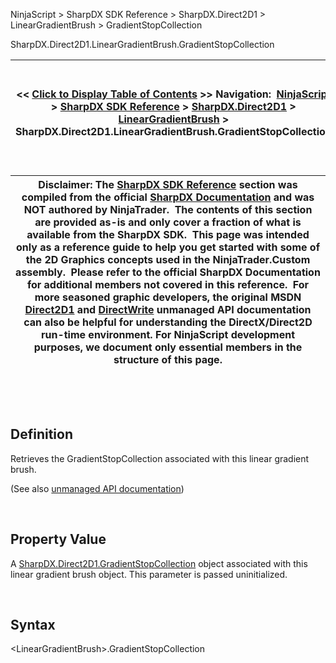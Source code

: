 ﻿


NinjaScript \> SharpDX SDK Reference \> SharpDX.Direct2D1 \> LinearGradientBrush \> GradientStopCollection






















SharpDX.Direct2D1\.LinearGradientBrush.GradientStopCollection







| \<\< [Click to Display Table of Contents](sharpdx_direct2d1_lineargradientbrush_gradientstopcollection.md) \>\> **Navigation:**     [NinjaScript](ninjascript.md) \> [SharpDX SDK Reference](sharpdx_sdk_reference.md) \> [SharpDX.Direct2D1](sharpdx_direct2d1.md) \> [LinearGradientBrush](sharpdx_direct2d1_lineargradientbrush.md) \> SharpDX.Direct2D1\.LinearGradientBrush.GradientStopCollection | [Previous page](sharpdx_direct2d1_lineargradientbrush_endpoint.md) [Return to chapter overview](sharpdx_direct2d1_lineargradientbrush.md) [Next page](sharpdx_direct2d1_lineargradientbrush_startpoint.md) |
| --- | --- |













| Disclaimer: The [SharpDX SDK Reference](sharpdx_sdk_reference.md) section was compiled from the official [SharpDX Documentation](http://sharpdx.org/) and was NOT authored by NinjaTrader.  The contents of this section are provided as\-is and only cover a fraction of what is available from the SharpDX SDK.  This page was intended only as a reference guide to help you get started with some of the 2D Graphics concepts used in the NinjaTrader.Custom assembly.  Please refer to the official SharpDX Documentation for additional members not covered in this reference.  For more seasoned graphic developers, the original MSDN [Direct2D1](https://msdn.microsoft.com/en-us/library/windows/desktop/dd370990.aspx) and [DirectWrite](https://msdn.microsoft.com/en-us/library/windows/desktop/dd368038.aspx) unmanaged API documentation can also be helpful for understanding the DirectX/Direct2D run\-time environment. For NinjaScript development purposes, we document only essential members in the structure of this page. |
| --- |



 


 


## Definition


 Retrieves the GradientStopCollection associated with this linear gradient brush.


(See also [unmanaged API documentation](https://msdn.microsoft.com/en-us/library/dd371492.aspx))


 


## Property Value


A [SharpDX.Direct2D1\.GradientStopCollection](sharpdx_direct2d1_gradientstopcollection.md) object associated with this linear gradient brush object. This parameter is passed uninitialized. 


 


## Syntax


\<LinearGradientBrush\>.GradientStopCollection








